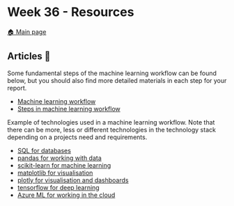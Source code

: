 # Week 36 - Resources 

[:house: Main page](https://github.com/everyloop/AI-intro-AI23)

## Articles :newspaper:

Some fundamental steps of the machine learning workflow can be found below, but you should also find more detailed materials in each step for your report.

- [Machine learning workflow][ml_workflow]
- [Steps in machine learning workflow][steps_ml]

[ml_workflow]: https://towardsdatascience.com/workflow-of-a-machine-learning-project-ec1dba419b94
[steps_ml]: https://www.kdnuggets.com/2018/12/machine-learning-project-checklist.html

Example of technologies used in a machine learning workflow. Note that there can be more, less or different technologies in the technology stack depending on a projects need and requirements.

- [SQL for databases][sql]
- [pandas for working with data][pandas]
- [scikit-learn for machine learning][sklearn]
- [matplotlib for visualisation][matplotlib]
- [plotly for visualisation and dashboards][plotly]
- [tensorflow for deep learning][tensorflow]
- [Azure ML for working in the cloud][azure_ml]

[pandas]: https://www.w3schools.com/python/pandas/default.asp
[sql]: https://www.tutorialspoint.com/sql/index.htm
[sklearn]: https://scikit-learn.org/stable/
[matplotlib]: https://matplotlib.org/
[tensorflow]: https://www.tensorflow.org/
[plotly]: https://plotly.com/
[azure_ml]: https://azure.microsoft.com/sv-se/services/machine-learning/
